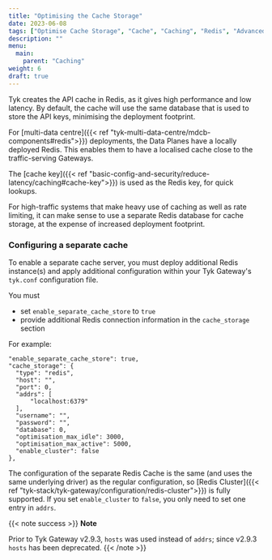```yaml
---
title: "Optimising the Cache Storage"
date: 2023-06-08
tags: ["Optimise Cache Storage", "Cache", "Caching", "Redis", "Advanced"]
description: ""
menu:
  main:
    parent: "Caching"
weight: 6
draft: true
---
```


Tyk creates the API cache in Redis, as it gives high performance and low latency. By default, the cache will use the same database that is used to store the API keys, minimising the deployment footprint.

For [multi-data centre]({{< ref "tyk-multi-data-centre/mdcb-components#redis">}}) deployments, the Data Planes have a locally deployed Redis. This enables them to have a localised cache close to the traffic-serving Gateways.

The [cache key]({{< ref "basic-config-and-security/reduce-latency/caching#cache-key">}}) is used as the Redis key, for quick lookups.

For high-traffic systems that make heavy use of caching as well as rate limiting, it can make sense to use a separate Redis database for cache storage, at the expense of increased deployment footprint.

### Configuring a separate cache
To enable a separate cache server, you must deploy additional Redis instance(s) and apply additional configuration within your Tyk Gateway's `tyk.conf` configuration file.

You must
 - set `enable_separate_cache_store` to `true`
 - provide additional Redis connection information in the `cache_storage` section

For example:
```{.copyWrapper}
"enable_separate_cache_store": true,
"cache_storage": {
  "type": "redis",
  "host": "",
  "port": 0,
  "addrs": [
      "localhost:6379"
  ],
  "username": "",
  "password": "",
  "database": 0,
  "optimisation_max_idle": 3000,
  "optimisation_max_active": 5000,
  "enable_cluster": false
},
```

The configuration of the separate Redis Cache is the same (and uses the same underlying driver) as the regular configuration, so [Redis Cluster]({{< ref "tyk-stack/tyk-gateway/configuration/redis-cluster">}}) is fully supported. If you set `enable_cluster` to `false`, you only need to set one entry in `addrs`.

{{< note success >}}
**Note**  

Prior to Tyk Gateway v2.9.3, `hosts` was used instead of `addrs`; since v2.9.3 `hosts` has been deprecated.
{{< /note >}}

